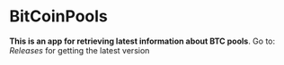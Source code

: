 # BitCoinPools

**This is an app for retrieving latest information about BTC pools**. Go to: *Releases* for getting the latest version
